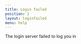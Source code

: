 ```yaml
---
title: Login failed
position: 1
layout: loginfailed
menu: help
---
```


The login server failed to log you in
